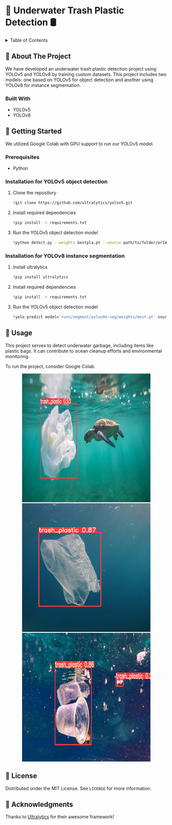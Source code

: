# 🌊 Underwater Trash Plastic Detection 🛢️

<!-- TABLE OF CONTENTS -->
<details>
  <summary>Table of Contents</summary>
  <ol>
    <li><a href="#about-the-project">About The Project</a>
      <ul>
        <li><a href="#built-with">Built With</a></li>
      </ul>
    </li>
    <li><a href="#getting-started">Getting Started</a>
      <ul>
        <li><a href="#prerequisites">Prerequisites</a></li>
        <li><a href="#installation">Installation</a></li>
      </ul>
    </li>
    <li><a href="#usage">Usage</a></li>
    <li><a href="#license">License</a></li>
    <li><a href="#contact">Contact</a></li>
    <li><a href="#acknowledgments">Acknowledgments</a></li>
  </ol>
</details>

<!-- ABOUT THE PROJECT -->
## 🌟 About The Project

We have developed an underwater trash plastic detection project using YOLOv5 and YOLOv8 by training custom datasets. This project includes two models: one based on YOLOv5 for object detection and another using YOLOv8 for instance segmentation.

### Built With

* YOLOv5
* YOLOv8

<!-- GETTING STARTED -->
## 🚀 Getting Started

We utilized Google Colab with GPU support to run our YOLOv5 model.

### Prerequisites

* Python

### Installation for YOLOv5 object detection

1. Clone the repository
   ```sh
   !git clone https://github.com/ultralytics/yolov5.git
   ```
2. Install required dependencies
   ```sh
   !pip install -r requirements.txt
   ```
3. Run the YOLOv5 object detection model
   ```sh
   !python detect.py --weights bestpla.pt --source path/to/folder/orImage
   ```
### Installation for YOLOv8 instance segmentation

1. Install ultralytics
   ```sh
   !pip install ultralytics
   ```
2. Install required dependencies
   ```sh
   !pip install -r requirements.txt
   ```
3. Run the YOLOv5 object detection model
   ```sh
   !yolo predict model='runs/segment/yolov8n-seg/weights/best.pt' source='detection source file' name='folder_name'
   ```
   

<!-- USAGE EXAMPLES -->
## 🎯 Usage
This project serves to detect underwater garbage, including items like plastic bags. It can contribute to ocean cleanup efforts and environmental monitoring.

To run the project, consider Google Colab.

<div align="center">
  <img src="output images/plastic-bag1.jpg" alt="Underwater waste detection image" width="400" height="400"/>
  <img src="output images/plastic-bag.jpg" alt="Underwater waste detection image" width="400" height="400"/>
  <img src="output images/plastic-cup.jpg" alt="Underwater waste detection image" width="400" height="400"/>
</div>

<!-- LICENSE -->
## 📜 License
Distributed under the MIT License. See `LICENSE` for more information.

<!-- ACKNOWLEDGEMENTS -->
## 🙏 Acknowledgments
Thanks to [Ultralytics](https://github.com/ultralytics) for their awesome framework!
